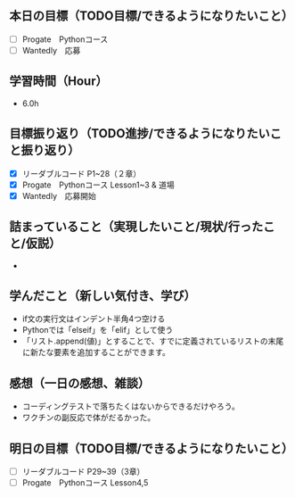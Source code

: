 ## 本日の目標（TODO目標/できるようになりたいこと）
- [ ] Progate　Pythonコース
- [ ] Wantedly　応募
　
## 学習時間（Hour）
- 6.0h

## 目標振り返り（TODO進捗/できるようになりたいこと振り返り）
- [x] リーダブルコード P1~28（２章）
- [x] Progate　Pythonコース Lesson1~3 & 道場
- [x] Wantedly　応募開始

##  詰まっていること（実現したいこと/現状/行ったこと/仮説）
-

## 学んだこと（新しい気付き、学び）
- if文の実行文はインデント半角4つ空ける
- Pythonでは「elseif」を「elif」として使う
- 「リスト.append(値)」とすることで、すでに定義されているリストの末尾に新たな要素を追加することができます。

## 感想（一日の感想、雑談）
- コーディングテストで落ちたくはないからできるだけやろう。
- ワクチンの副反応で体がだるかった。

## 明日の目標（TODO目標/できるようになりたいこと）
- [ ] リーダブルコード P29~39（3章）
- [ ] Progate　Pythonコース Lesson4,5
